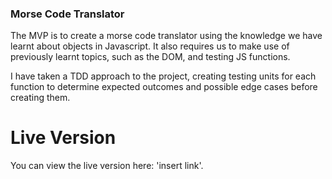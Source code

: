 ### Morse Code Translator

The MVP is to create a morse code translator using the knowledge we have learnt about objects in Javascript. It also requires us to make use of previously learnt topics, such as the DOM, and testing JS functions.

I have taken a TDD approach to the project, creating testing units for each function to determine expected outcomes and possible edge cases before creating them.

# Live Version

You can view the live version here: 'insert link'.
